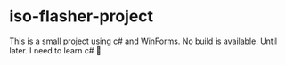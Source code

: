 # iso-flasher-project
This is a small project using c# and WinForms.
No build is available. Until later.
I need to learn c#
:exploding_head:
